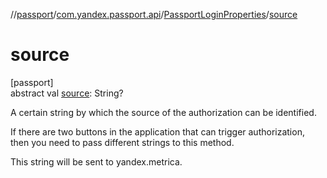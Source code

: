 //[passport](../../../index.md)/[com.yandex.passport.api](../index.md)/[PassportLoginProperties](index.md)/[source](source.md)

# source

[passport]\
abstract val [source](source.md): String?

A certain string by which the source of the authorization can be identified.

If there are two buttons in the application that can trigger authorization, then you need to pass different strings to this method.

This string will be sent to yandex.metrica.
